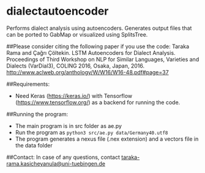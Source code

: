 # dialectautoencoder
Performs dialect analysis using autoencoders. Generates output files that can be ported to GabMap or visualized using SplitsTree.

##Please consider citing the following paper if you use the code:
Taraka Rama and Çağrı Çöltekin. LSTM Autoencoders for Dialect Analysis. Proceedings of Third Workshop on NLP for Similar Languages, Varieties and Dialects (VarDial3), COLING 2016, Osaka, Japan, 2016.	http://www.aclweb.org/anthology/W/W16/W16-48.pdf#page=37

##Requirements:
  - Need Keras (https://keras.io/) with Tensorflow (https://www.tensorflow.org/) as  a backend for running the code.

##Running the program:
  - The main program is in src folder as ae.py
  - Run the program as ```python3 src/ae.py data/Germany40.utf8```
  - The program generates a nexus file (.nex extension) and a vectors file in the   data folder
  
##Contact:
In case of any questions, contact taraka-rama.kasicheyanula@uni-tuebingen.de
